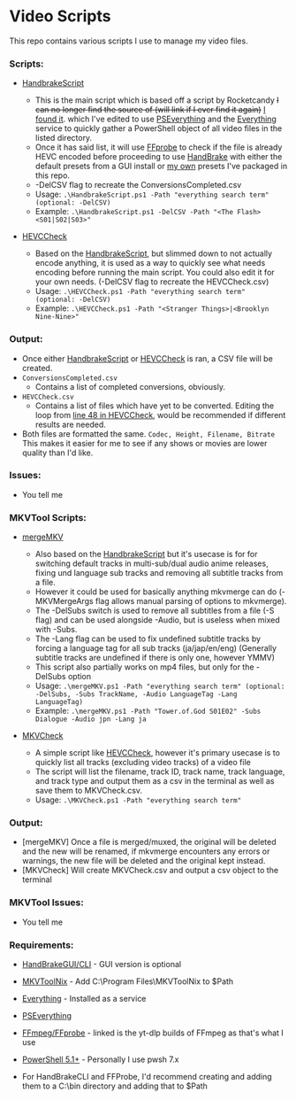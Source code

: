 # Video Scripts

This repo contains various scripts I use to manage my video files.

### Scripts:

- [HandbrakeScript](./HandbrakeScript.ps1)

  - This is the main script which is based off a script by Rocketcandy ~~I can no longer find the source of (will link if I ever find it again)~~ [I found it](https://github.com/Rocketcandy/VideoFileResizer). which I've edited to use [PSEverything](https://github.com/powercode/PSEverything) and the [Everything](https://www.voidtools.com/) service to quickly gather a PowerShell object of all video files in the listed directory.
  - Once it has said list, it will use [FFprobe](./bin/ffprobe.exe) to check if the file is already HEVC encoded before proceeding to use [HandBrake](https://github.com/HandBrake/HandBrake) with either the default presets from a GUI install or [my own](./SkittlesPresets.json) presets I've packaged in this repo.
  - -DelCSV flag to recreate the ConversionsCompleted.csv
  - Usage: `.\HandbrakeScript.ps1 -Path "everything search term" (optional: -DelCSV)`
  - Example: `.\HandbrakeScript.ps1 -DelCSV -Path "<The Flash> <S01|S02|S03>"`

- [HEVCCheck](./HEVCCheck.ps1)

  - Based on the [HandbrakeScript](./HandbrakeScript.ps1), but slimmed down to not actually encode anything, it is used as a way to quickly see what needs encoding before running the main script. You could also edit it for your own needs. (-DelCSV flag to recreate the HEVCCheck.csv)
  - Usage: `.\HEVCCheck.ps1 -Path "everything search term" (optional: -DelCSV)`
  - Example: `.\HEVCCheck.ps1 -Path "<Stranger Things>|<Brooklyn Nine-Nine>"`

### Output:

- Once either [HandbrakeScript](./HandbrakeScript.ps1) or [HEVCCheck](./HEVCCheck.ps1) is ran, a CSV file will be created.
- `ConversionsCompleted.csv`
  - Contains a list of completed conversions, obviously.
- `HEVCCheck.csv`
  - Contains a list of files which have yet to be converted. Editing the loop from [line 48 in HEVCCheck](./HEVCCheck.ps1#L48), would be recommended if different results are needed.
- Both files are formatted the same. `Codec, Height, Filename, Bitrate` This makes it easier for me to see if any shows or movies are lower quality than I'd like.

### Issues:

- You tell me

### MKVTool Scripts:

- [mergeMKV](./mergeMKV.ps1)

  - Also based on the [HandbrakeScript](./HandbrakeScript.ps1) but it's usecase is for for switching default tracks in multi-sub/dual audio anime releases, fixing und language sub tracks and removing all subtitle tracks from a file.
  - However it could be used for basically anything mkvmerge can do (-MKVMergeArgs flag allows manual parsing of options to mkvmerge).
  - The -DelSubs switch is used to remove all subtitles from a file (-S flag) and can be used alongside -Audio, but is useless when mixed with -Subs.
  - The -Lang flag can be used to fix undefined subtitle tracks by forcing a language tag for all sub tracks (ja/jap/en/eng) (Generally subtitle tracks are undefined if there is only one, however YMMV)
  - This script also partially works on mp4 files, but only for the -DelSubs option
  - Usage: `.\mergeMKV.ps1 -Path "everything search term" (optional: -DelSubs, -Subs TrackName, -Audio LanguageTag -Lang LanguageTag)`
  - Example: `.\mergeMKV.ps1 -Path "Tower.of.God S01E02" -Subs Dialogue -Audio jpn -Lang ja`

- [MKVCheck](./MKVCheck.ps1)
  - A simple script like [HEVCCheck](./HEVCCheck.ps1), however it's primary usecase is to quickly list all tracks (excluding video tracks) of a video file
  - The script will list the filename, track ID, track name, track language, and track type and output them as a csv in the terminal as well as save them to MKVCheck.csv.
  - Usage: `.\MKVCheck.ps1 -Path "everything search term"`

### Output:

- [mergeMKV] Once a file is merged/muxed, the original will be deleted and the new will be renamed, if mkvmerge encounters any errors or warnings, the new file will be deleted and the original kept instead.
- [MKVCheck] Will create MKVCheck.csv and output a csv object to the terminal

### MKVTool Issues:

- You tell me

### Requirements:

- [HandBrakeGUI/CLI](https://github.com/HandBrake/HandBrake) - GUI version is optional
- [MKVToolNix](https://mkvtoolnix.download/) - Add C:\Program Files\MKVToolNix to $Path
- [Everything](https://www.voidtools.com/) - Installed as a service
- [PSEverything](https://github.com/powercode/PSEverything)
- [FFmpeg/FFprobe](https://github.com/yt-dlp/FFmpeg-Builds/releases/tag/latest) - linked is the yt-dlp builds of FFmpeg as that's what I use
- [PowerShell 5.1+](https://aka.ms/PowerShell-Release) - Personally I use pwsh 7.x

- For HandBrakeCLI and FFProbe, I'd recommend creating and adding them to a C:\bin directory and adding that to $Path

